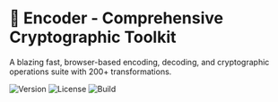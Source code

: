 # 🔐 Encoder - Comprehensive Cryptographic Toolkit

A blazing fast, browser-based encoding, decoding, and cryptographic operations suite with 200+ transformations.

![Version](https://img.shields.io/badge/version-1.0.0-blue.svg)
![License](https://img.shields.io/badge/license-MIT-green.svg)
![Build](https://img.shields.io/badge/build-passing-brightgreen.svg)